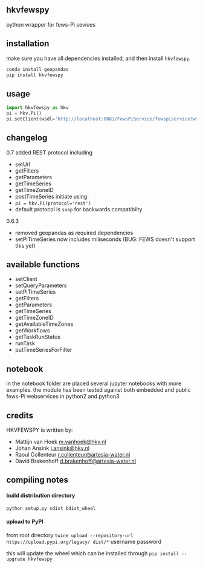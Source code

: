 ## hkvfewspy
python wrapper for fews-Pi sevices

## installation
make sure you have all dependencies installed, and then install `hkvfewspy`.
```bash
conda install geopandas 
pip install hkvfewspy
```

## usage
```python
import hkvfewspy as hkv
pi = hkv.Pi()
pi.setClient(wsdl='http://localhost:8081/FewsPiService/fewspiservice?wsdl')
```

## changelog
0.7
added REST protocol including
* setUrl
* getFilters
* getParameters
* getTimeSeries
* getTimeZoneID
* postTimeSeries
initiate using:
* `pi = hkv.Pi(protocol='rest')` 
* default protocol is `soap` for backwards compatibilty

0.6.3
- removed geopandas as required dependencies
- setPiTimeSeries now includes miliseconds (BUG: FEWS doesn't support this yet)


## available functions
- setClient
- setQueryParameters
- setPiTimeSeries
- getFilters
- getParameters
- getTimeSeries
- getTimeZoneID
- getAvailableTimeZones
- getWorkflows
- getTaskRunStatus
- runTask
- putTimeSeriesForFilter


## notebook
in the notebook folder are placed several jupyter notebooks with more examples.
the module has been tested against both embedded and public fews-Pi webservices in python2 and python3.

## credits
HKVFEWSPY is written by:
- Mattijn van Hoek <m.vanhoek@hkv.nl>
- Johan Ansink <j.ansink@hkv.nl>
- Raoul Collenteur <r.collenteur@artesia-water.nl>
- Davíd Brakenhoff <d.brakenhoff@artesia-water.nl>

## compiling notes

#### build distribution directory
`python setup.py sdist bdist_wheel`

#### upload to PyPI
from root directory
`twine upload --repository-url https://upload.pypi.org/legacy/ dist/*`
username
password

this will update the wheel which can be installed through `pip install --upgrade hkvfewspy` 


